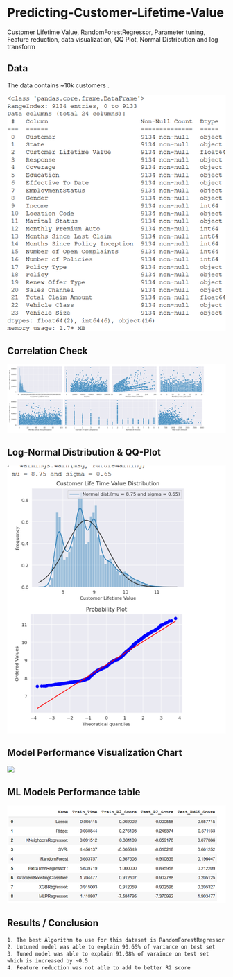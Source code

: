 # Predicting-Customer-Lifetime-Value
Customer Lifetime Value, RandomForestRegressor, Parameter tuning, Feature reduction, data visualization, QQ Plot, Normal Distribution and log transform

## Data

The data contains ~10k customers .

<img src="dataset.png">

## Correlation Check

<img src="Correlation Pairplot.png">

## Log-Normal Distribution & QQ-Plot

<img src="Distribution and QQ plot.png">

## Model Performance Visualization Chart

<img src="Model Performance Chart.png">

## ML Models Performance table

<img src="Models Performance.png">

## Results / Conclusion

```
1. The best Algorithm to use for this dataset is RandomForestRegressor
2. Untuned model was able to explain 90.65% of variance on test set 
3. Tuned model was able to explain 91.08% of varaince on test set which is increased by ~0.5
4. Feature reduction was not able to add to better R2 score
```

